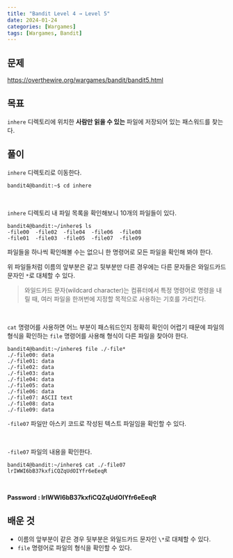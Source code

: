 ```yaml
---
title: "Bandit Level 4 → Level 5"
date: 2024-01-24
categories: [Wargames]
tags: [Wargames, Bandit]
---
```


## 문제
<https://overthewire.org/wargames/bandit/bandit5.html>

## 목표
`inhere` 디렉토리에 위치한 **사람만 읽을 수 있는** 파일에 저장되어 있는 패스워드를 찾는다.
 
## 풀이
`inhere` 디렉토리로 이동한다.
```shell
bandit4@bandit:~$ cd inhere
```  

<br>  

`inhere` 디렉토리 내 파일 목록을 확인해보니 10개의 파일들이 있다.
```shell
bandit4@bandit:~/inhere$ ls
-file00  -file02  -file04  -file06  -file08
-file01  -file03  -file05  -file07  -file09
```
파일들을 하나씩 확인해볼 수는 없으니 한 명령어로 모든 파일을 확인해 봐야 한다.  

위 파일들처럼 이름의 앞부분은 같고 뒷부분만 다른 경우에는 다른 문자들은 와일드카드 문자인 `*`로 대체할 수 있다.  

> 와일드카드 문자(wildcard character)는 컴퓨터에서 특정 명령어로 명령을 내릴 때, 여러 파일을 한꺼번에 지정할 목적으로 사용하는 기호를 가리킨다.  

<br>  

`cat` 명령어를 사용하면 어느 부분이 패스워드인지 정확히 확인이 어렵기 때문에 파일의 형식을 확인하는 `file` 명령어를 사용해 형식이 다른 파일을 찾아야 한다.
```shell
bandit4@bandit:~/inhere$ file ./-file*
./-file00: data
./-file01: data
./-file02: data
./-file03: data
./-file04: data
./-file05: data
./-file06: data
./-file07: ASCII text
./-file08: data
./-file09: data
```

`-file07` 파일만 아스키 코드로 작성된 텍스트 파일임을 확인할 수 있다.  

<br>  

`-file07` 파일의 내용을 확인한다.

```shell
bandit4@bandit:~/inhere$ cat ./-file07
lrIWWI6bB37kxfiCQZqUdOIYfr6eEeqR
```  

<br>  

**Password : lrIWWI6bB37kxfiCQZqUdOIYfr6eEeqR**

## 배운 것
- 이름의 앞부분이 같은 경우 뒷부분은 와일드카드 문자인 `\*`로 대체할 수 있다.
- `file` 명령어로 파일의 형식을 확인할 수 있다.